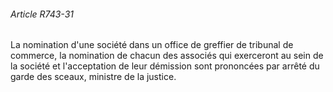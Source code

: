 ###### Article R743-31

La nomination d'une société dans un office de greffier de tribunal de commerce, la nomination de chacun des associés qui exerceront au sein de la société et l'acceptation de leur démission sont prononcées par arrêté du garde des sceaux, ministre de la justice.

